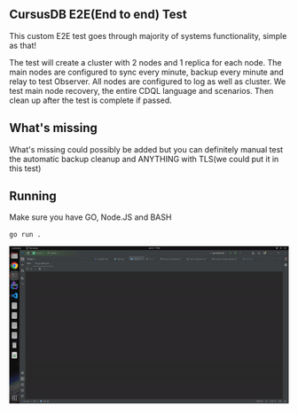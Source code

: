 ## CursusDB E2E(End to end) Test
This custom E2E test goes through majority of systems functionality, simple as that!

The test will create a cluster with 2 nodes and 1 replica for each node.  The main nodes are configured to sync every minute, backup every minute and relay to test Observer.  All nodes are configured to log as well as cluster.  We test main node recovery, the entire CDQL language and scenarios.  Then clean up after the test is complete if passed.

## What's missing
What's missing could possibly be added but you can definitely manual test the automatic backup cleanup and ANYTHING with TLS(we could put it in this test)

## Running
Make sure you have GO, Node.JS and BASH
``` 
go run .
```

![e2e-test.gif](../images/e2e-test.gif)